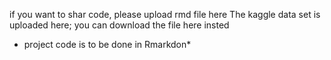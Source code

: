 if you want to shar code, please upload rmd file here
The kaggle data set is uploaded here; you can download the file here insted

* project code is to be done in Rmarkdon*

